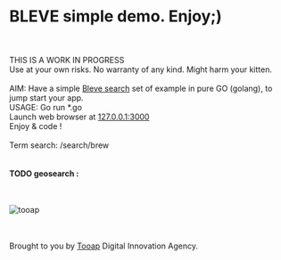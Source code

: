 <HTML> <H1>BLEVE simple demo. Enjoy;)</H1>

<BR><BR>
THIS IS A WORK IN PROGRESS<BR> Use at your own risks. No warranty of any kind. Might harm your kitten.
<BR><BR>AIM: Have a simple <a href=https://github.com/blevesearch/bleve> Bleve search</a> set of example in pure GO (golang), to jump start your app.
<BR>USAGE: Go run *.go
<BR>Launch web browser at <a href=http://127.0.0.1:3000/> 127.0.0.1:3000 </a>
<BR>Enjoy & code !
<BR><BR> Term search: /search/brew  <BR> 
<BR> <BR> 
<B>TODO geosearch : </B>
<BR>
<BR> <BR> 
<p>
<img src="https://tooap.com/wp-content/uploads/2017/12/tooap-agence-digitale-logo.png" alt="tooap" />

<BR><BR> Brought to you by <a href=https://tooap.com/> Tooap</a> Digital Innovation  Agency. 

</p>
</HTML>
